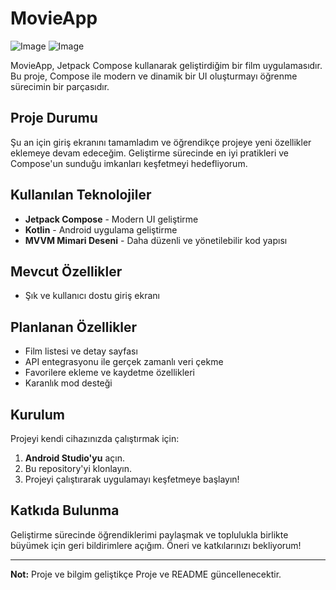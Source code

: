 # MovieApp


![Image](https://github.com/user-attachments/assets/5506ff31-c559-4903-b1c3-6bfffbb801d4)
![Image](https://github.com/user-attachments/assets/1af90dfb-43db-4bee-b939-7e987a58b60a)


MovieApp, Jetpack Compose kullanarak geliştirdiğim bir film uygulamasıdır. Bu proje, Compose ile modern ve dinamik bir UI oluşturmayı öğrenme sürecimin bir parçasıdır.

## Proje Durumu
Şu an için giriş ekranını tamamladım ve öğrendikçe projeye yeni özellikler eklemeye devam edeceğim. Geliştirme sürecinde en iyi pratikleri ve Compose'un sunduğu imkanları keşfetmeyi hedefliyorum.

## Kullanılan Teknolojiler
- **Jetpack Compose** - Modern UI geliştirme
- **Kotlin** - Android uygulama geliştirme
- **MVVM Mimari Deseni** - Daha düzenli ve yönetilebilir kod yapısı

## Mevcut Özellikler
- Şık ve kullanıcı dostu giriş ekranı

## Planlanan Özellikler
- Film listesi ve detay sayfası
- API entegrasyonu ile gerçek zamanlı veri çekme
- Favorilere ekleme ve kaydetme özellikleri
- Karanlık mod desteği

## Kurulum
Projeyi kendi cihazınızda çalıştırmak için:
1. **Android Studio'yu** açın.
2. Bu repository'yi klonlayın.
3. Projeyi çalıştırarak uygulamayı keşfetmeye başlayın!

## Katkıda Bulunma
Geliştirme sürecinde öğrendiklerimi paylaşmak ve toplulukla birlikte büyümek için geri bildirimlere açığım. Öneri ve katkılarınızı bekliyorum!

---
**Not:** Proje ve bilgim geliştikçe Proje ve  README güncellenecektir.


